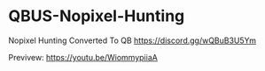 # QBUS-Nopixel-Hunting
Nopixel Hunting Converted To QB
https://discord.gg/wQBuB3U5Ym

Previvew:
https://youtu.be/WiommypiiaA
